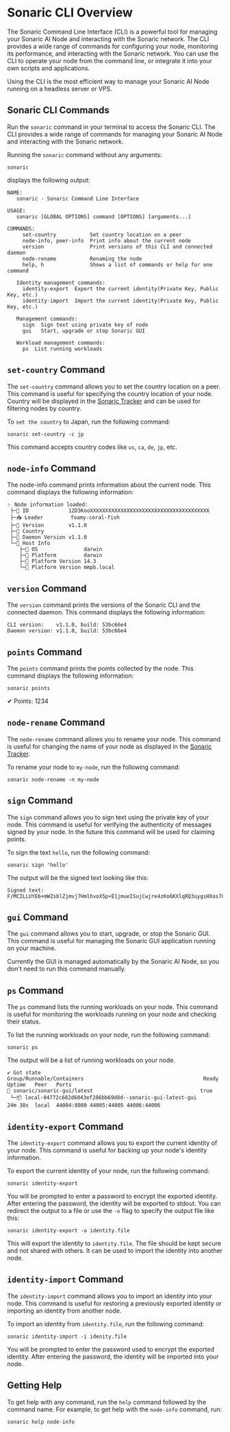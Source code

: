 # Sonaric CLI Overview
The Sonaric Command Line Interface (CLI) is a powerful tool for managing your Sonaric AI Node and interacting with the Sonaric network. The CLI provides a wide range of commands for configuring your node, monitoring its performance, and interacting with the Sonaric network. You can use the CLI to operate your node from the command line, or integrate it into your own scripts and applications.

Using the CLI is the most efficient way to manage your Sonaric AI Node running on a headless server or VPS.

## Sonaric CLI Commands
Run the `sonaric` command in your terminal to access the Sonaric CLI. The CLI provides a wide range of commands for managing your Sonaric AI Node and interacting with the Sonaric network.

Running the `sonaric` command without any arguments:

```
sonaric
```
displays the following output:

```
NAME:
   sonaric - Sonaric Command Line Interface

USAGE:
   sonaric [GLOBAL OPTIONS] command [OPTIONS] [arguments...]

COMMANDS:
     set-country           Set country location on a peer
     node-info, peer-info  Print info about the current node
     version               Print versions of this CLI and connected daemon
     node-rename           Renaming the node
     help, h               Shows a list of commands or help for one command

   Identity management commands:
     identity-export  Export the current identity(Private Key, Public Key, etc.)
     identity-import  Import the current identity(Private Key, Public Key, etc.)

   Management commands:
     sign  Sign text using private key of node
     gui   Start, upgrade or stop Sonaric GUI

   Workload management commands:
     ps  List running workloads
```

## `set-country` Command
The `set-country` command allows you to set the country location on a peer. This command is useful for specifying the country location of your node. Country will be displayed in the [Sonaric Tracker](https://tracker.sonaric.xyz/) and can be used for filtering nodes by country.

To `set the country` to Japan, run the following command:

```
sonaric set-country -c jp
```
This command accepts country codes like `us`, `ca`, `de`, `jp`, etc.

##  `node-info` Command
The node-info command prints information about the current node. This command displays the following information:

```
✨ Node information loaded:
 ├─🧊 ID             12D3KooXXXXXXXXXXXXXXXXXXXXXXXXXXXXXXXXXXXXXXX
 ├─📥 Leader         foamy-coral-fish
 ├─🧊 Version        v1.1.0
 ├─🧊 Country
 ├─🧊 Daemon Version v1.1.0
 └─🧩 Host Info
    ├─🧊 OS               darwin
    ├─🧊 Platform         darwin
    ├─🧊 Platform Version 14.3
    └─🧊 Platform Version mmpb.local
```

## `version` Command
The `version` command prints the versions of the Sonaric CLI and the connected daemon. This command displays the following information:

```
CLI version:    v1.1.0, build: 53bc66e4
Daemon version: v1.1.0, build: 53bc66e4
```

## `points` Command
The `points` command prints the points collected by the node. This command displays the following information:
```
sonaric points
```
✔ Points: 1234


## `node-rename` Command
The `node-rename` command allows you to rename your node. This command is useful for changing the name of your node as displayed in the [Sonaric Tracker](https://tracker.sonaric.xyz/).

To rename your node to `my-node`, run the following command:

```
sonaric node-rename -n my-node
```
##  `sign` Command
The `sign` command allows you to sign text using the private key of your node. This command is useful for verifying the authenticity of messages signed by your node. In the future this command will be used for claiming points.

To sign the text `hello`, run the following command:

```
sonaric sign 'hello'
```
The output will be the signed text looking like this:

```
Signed text: F/MCILLUYE6+mWZsblZjmvj7HmlhvoX5p+E1jmueISujCwjre4zKo6KXlqRQ3uygsHXos70wl2luSBZELw5tCA==
```

##  `gui` Command
The `gui` command allows you to start, upgrade, or stop the Sonaric GUI. This command is useful for managing the Sonaric GUI application running on your machine.

Currently the GUI is managed automatically by the Sonaric AI Node, so you don't need to run this command manually.

## `ps` Command
The `ps` command lists the running workloads on your node. This command is useful for monitoring the workloads running on your node and checking their status.

To list the running workloads on your node, run the following command:

```
sonaric ps
```

The output will be a list of running workloads on your node.

```
✔ Got state
Group/Runnable/Containers                                       Ready   Uptime   Peer   Ports
🔩 sonaric/sonaric-gui/latest                                   true
 └─📦 local-04772c682d6043ef286bb69d8d--sonaric-gui-latest-gui          24m 38s  local  44004:8080 44005:44005 44006:44006
```

## `identity-export` Command
The `identity-export` command allows you to export the current identity of your node. This command is useful for backing up your node's identity information.

To export the current identity of your node, run the following command:

```
sonaric identity-export
```

You will be prompted to enter a password to encrypt the exported identity. After entering the password, the identity will be exported to stdout. You can redirect the output to a file or use the `-o` flag to specify the output file like this:

```
sonaric identity-export -o identity.file
```

This will export the identity to `identity.file`. The file should be kept secure and not shared with others. It can be used to import the identity into another node.

## `identity-import` Command
The `identity-import` command allows you to import an identity into your node. This command is useful for restoring a previously exported identity or importing an identity from another node.

To import an identity from `identity.file`, run the following command:

```
sonaric identity-import -i idenity.file
```

You will be prompted to enter the password used to encrypt the exported identity. After entering the password, the identity will be imported into your node.

## Getting Help
To get help with any command, run the `help` command followed by the command name. For example, to get help with the `node-info` command, run:

```
sonaric help node-info
```
